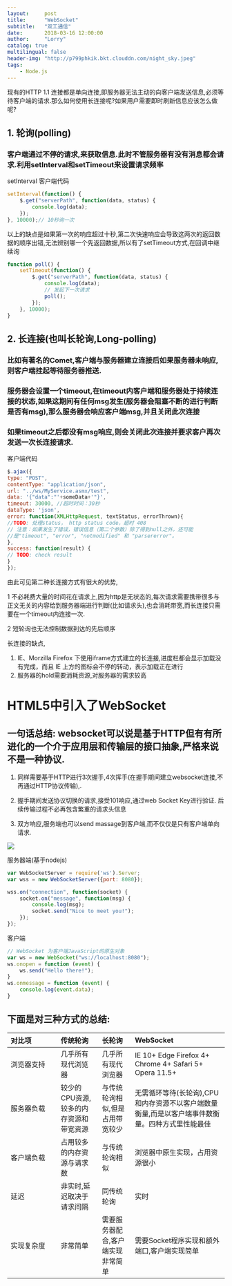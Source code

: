 ```yaml
---
layout:     post
title:      "WebSocket"
subtitle:   "双工通信"
date:       2018-03-16 12:00:00
author:     "Lorry"
catalog: true
multilingual: false
header-img: "http://p799phkik.bkt.clouddn.com/night_sky.jpeg"
tags:
    - Node.js
---
```

现有的HTTP 1.1 连接都是单向连接,即服务器无法主动的向客户端发送信息,必须等待客户端的请求.那么如何使用长连接呢?如果用户需要即时刷新信息应该怎么做呢?

## 1. 轮询(polling)
### 客户端通过不停的请求,来获取信息.此时不管服务器有没有消息都会请求.利用setInterval和setTimeout来设置请求频率
setInterval 客户端代码
``` javascript
setInterval(function() {
    $.get("serverPath", function(data, status) {
        console.log(data);
    });
}, 10000);// 10秒询一次
```
以上的缺点是如果第一次的响应超过十秒,第二次快速响应会导致这两次的返回数据的顺序出错,无法辨别哪一个先返回数据,所以有了setTimeout方式,在回调中继续询
``` javascript
function poll() {
    setTimeout(function() {
        $.get("serverPath", function(data, status) {
            console.log(data);
            // 发起下一次请求
            poll();
        });
    }, 10000);
}
```

## 2. 长连接(也叫长轮询,Long-polling)
### 比如有著名的Comet,客户端与服务器建立连接后如果服务器未响应,则客户端挂起等待服务器推送.
### 服务器会设置一个timeout,在timeout内客户端和服务器处于持续连接的状态,如果这期间有任何msg发生(服务器会阻塞不断的进行判断是否有msg),那么服务器会响应客户端msg,并且关闭此次连接
### 如果timeout之后都没有msg响应,则会关闭此次连接并要求客户再次发送一次长连接请求.
客户端代码
``` javascript
$.ajax({
type: "POST",
contentType: "application/json",
url: "../ws/MyService.asmx/test",
data: '{"data":"'+someData+'"}',
timeout: 30000, //超时时间：30秒
dataType: 'json',
error: function(XMLHttpRequest, textStatus, errorThrown){
//TODO: 处理status， http status code，超时 408
// 注意：如果发生了错误，错误信息（第二个参数）除了得到null之外，还可能
//是"timeout", "error", "notmodified" 和 "parsererror"。
}, 
success: function(result) {
// TODO: check result
}
});
```

由此可见第二种长连接方式有很大的优势,

1 不必耗费大量的时间花在请求上,因为http是无状态的,每次请求需要携带很多与正文无关的内容给到服务器端进行判断(比如请求头),也会消耗带宽,而长连接只需要在一个timeout内连接一次.

2 短轮询也无法控制数据到达的先后顺序

长连接的缺点,
1. IE、Morzilla Firefox 下使用iframe方式建立的长连接,进度栏都会显示加载没有完成，而且 IE 上方的图标会不停的转动，表示加载正在进行
2. 服务器的hold需要消耗资源,对服务器的需求较高

# HTML5中引入了WebSocket

## 一句话总结: websocket可以说是基于HTTP但有有所进化的一个介于应用层和传输层的接口抽象,严格来说不是一种协议.

1. 同样需要基于HTTP进行3次握手,4次挥手(在握手期间建立websocket连接,不再通过HTTP协议传输),.

2. 握手期间发送协议切换的请求,接受101响应,通过web Socket Key进行验证.  后续传输过程不必再包含繁重的请求头信息

3. 双方响应,服务端也可以send massage到客户端,而不仅仅是只有客户端单向请求.

![](http://p799phkik.bkt.clouddn.com/websocket.png)

服务器端(基于nodejs)
``` JavaScript
var WebSocketServer = require('ws').Server;
var wss = new WebSocketServer({port: 8080});

wss.on("connection", function(socket) {
    socket.on("message", function(msg) {
        console.log(msg);
        socket.send("Nice to meet you!");
    });
});
```
客户端
```js
// WebSocket 为客户端JavaScript的原生对象
var ws = new WebSocket("ws://localhost:8080");
ws.onopen = function (event) {
    ws.send("Hello there!");
}
ws.onmessage = function (event) {
    console.log(event.data);
}
```
## 下面是对三种方式的总结:
<style>
table th:first-of-type {
    width: 100px;
}
</style>
|对比项|传统轮询|长轮询|WebSocket|
|:-|:-|:-|:-|
|浏览器支持|几乎所有现代浏览器|几乎所有现代浏览器|IE 10+ Edge Firefox 4+ Chrome 4+ Safari 5+ Opera 11.5+|
|服务器负载|较少的CPU资源,较多的内存资源和带宽资源|与传统轮询相似,但是占用带宽较少|无需循环等待(长轮询),CPU和内存资源不以客户端数量衡量,而是以客户端事件数衡量。四种方式里性能最佳|
|客户端负载|占用较多的内存资源与请求数|与传统轮询相似|浏览器中原生实现，占用资源很小|
|延迟|非实时,延迟取决于请求间隔|同传统轮询|实时|
|实现复杂度|非常简单|需要服务器配合,客户端实现非常简单|需要Socket程序实现和额外端口,客户端实现简单|


